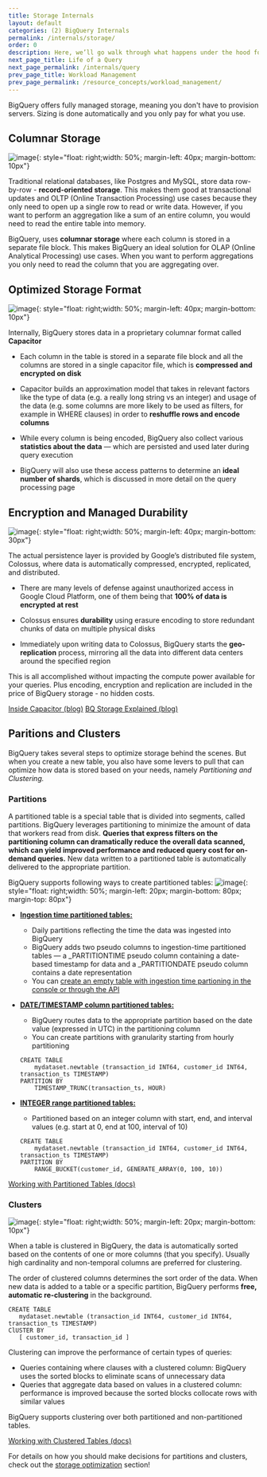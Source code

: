 ```yaml
---
title: Storage Internals
layout: default
categories: (2) BigQuery Internals
permalink: /internals/storage/
order: 0
description: Here, we’ll go walk through what happens under the hood for BigQuery storage
next_page_title: Life of a Query
next_page_permalink: /internals/query
prev_page_title: Workload Management
prev_page_permalink: /resource_concepts/workload_management/
---
```


BigQuery offers fully managed storage, meaning you don't have to provision servers. Sizing is done automatically and you only pay for what you use. 


## Columnar Storage
![image](/assets/images/column_storage.png){: style="float: right;width: 50%; margin-left: 40px; margin-bottom: 10px"}

Traditional relational databases, like Postgres and MySQL, store data row-by-row - **record-oriented storage**. This makes them good at transactional updates and OLTP (Online Transaction Processing) use cases because they only need to open up a single row to read or write data. However, if you want to perform an aggregation like a sum of an entire column, you would need to read the entire table into memory.

BigQuery, uses **columnar storage** where each column is stored in a separate file block. This makes BigQuery an ideal solution for OLAP (Online Analytical Processing) use cases. When you want to perform aggregations you only need to read the column that you are aggregating over. 


## Optimized Storage Format
![image](/assets/images/capacitor.png){: style="float: right;width: 50%; margin-left: 40px; margin-bottom: 10px"}

Internally, BigQuery stores data in a proprietary columnar format called **Capacitor**

- Each column in the table is stored in a separate file block and all the columns are stored in a single capacitor file, which is **compressed and encrypted on disk** 

- Capacitor builds an approximation model that takes in relevant factors like the type of data (e.g. a really long string vs an integer) and usage of the data (e.g. some columns are more likely to be used as filters, for example in WHERE clauses) in order to **reshuffle rows and encode columns**

- While every column is being encoded, BigQuery also collect various **statistics about the data** — which are persisted and used later during query execution

- BigQuery will also use these access patterns to determine an **ideal number of shards**, which is discussed in more detail on the query processing page


## Encryption and Managed Durability
![image](/assets/images/colossus.png){: style="float: right;width: 50%; margin-left: 40px; margin-bottom: 30px"}

The actual persistence layer is provided by Google’s distributed file system, Colossus, where data is automatically compressed, encrypted, replicated, and distributed. 

- There are many levels of defense against unauthorized access in Google Cloud Platform, one of them being that **100% of data is encrypted at rest**

- Colossus ensures **durability** using erasure encoding to store redundant chunks of data on multiple physical disks

- Immediately upon writing data to Colossus, BigQuery starts the **geo-replication** process, mirroring all the data into different data centers around the specified region

This is all accomplished without impacting the compute power available for your queries. Plus encoding, encryption and replication are included in the price of BigQuery storage - no hidden costs.

<a href="https://cloud.google.com/blog/products/bigquery/inside-capacitor-bigquerys-next-generation-columnar-storage-format" class="button">Inside Capacitor (blog)</a>
<a href="https://medium.com/google-cloud/bigquery-explained-storage-overview-70cac32251fa" class="button">BQ Storage Explained (blog)</a>

## Paritions and Clusters
BigQuery takes several steps to optimize storage behind the scenes. But when you create a new table, you also have some levers to pull that can optimize how data is stored based on your needs, namely *Partitioning and Clustering.* 

### Partitions
A partitioned table is a special table that is divided into segments, called partitions. BigQuery leverages partitioning to minimize the amount of data that workers read from disk. **Queries that express filters on the partitioning column can dramatically reduce the overall data scanned, which can yield improved performance and reduced query cost for on-demand queries.** New data written to a partitioned table is automatically delivered to the appropriate partition.  

BigQuery supports following ways to create partitioned tables:
![image](/assets/images/partitions.png){: style="float: right;width: 50%; margin-left: 20px; margin-bottom: 80px; margin-top: 80px"}

- [**Ingestion time partitioned tables:**](https://cloud.google.com/bigquery/docs/creating-partitioned-tables)
    - Daily partitions reflecting  the time the data was ingested into BigQuery
    - BigQuery adds two pseudo columns to ingestion-time partitioned tables — a _PARTITIONTIME pseudo column containing a date-based timestamp for data and a _PARTITIONDATE pseudo column contains a date representation
    - You can [create an empty table with ingestion time partioning in the console or through the API](https://cloud.google.com/bigquery/docs/creating-partitioned-tables#console)

- [**DATE/TIMESTAMP column partitioned tables:**](https://cloud.google.com/bigquery/docs/creating-column-partitions)
    - BigQuery routes data to the appropriate partition based on the date value (expressed in UTC) in the partitioning column
    - You can create partitions with granularity starting from hourly partitioning
    ```
    CREATE TABLE
        mydataset.newtable (transaction_id INT64, customer_id INT64, transaction_ts TIMESTAMP)
    PARTITION BY
        TIMESTAMP_TRUNC(transaction_ts, HOUR)
    ```

- [**INTEGER range partitioned tables:**](https://cloud.google.com/bigquery/docs/creating-integer-range-partitions)
    - Partitioned based on an integer column with start, end, and interval values (e.g. start at 0, end at 100, interval of 10)
    ```
    CREATE TABLE
        mydataset.newtable (transaction_id INT64, customer_id INT64, transaction_ts TIMESTAMP)
    PARTITION BY
        RANGE_BUCKET(customer_id, GENERATE_ARRAY(0, 100, 10))
    ```

<a href="https://cloud.google.com/bigquery/docs/partitioned-tables" class="button">Working with Partitioned Tables (docs)</a>

### Clusters
![image](/assets/images/clusters.png){: style="float: right;width: 50%; margin-left: 20px; margin-bottom: 10px"}

When a table is clustered in BigQuery, the data is automatically sorted based on the contents of one or more columns (that you specify). Usually high cardinality and non-temporal columns are preferred for clustering.

The order of clustered columns determines the sort order of the data. When new data is added to a table or a specific partition, BigQuery performs **free, automatic re-clustering** in the background.

 ```
CREATE TABLE
    mydataset.newtable (transaction_id INT64, customer_id INT64, transaction_ts TIMESTAMP)
ClUSTER BY
    [ customer_id, transaction_id ] 
```

Clustering can improve the performance of certain types of queries:
- Queries containing where clauses with a clustered column: BigQuery uses the sorted blocks to eliminate scans of unnecessary data
- Queries that aggregate data based on values in a clustered column: performance is improved because the sorted blocks collocate rows with similar values

BigQuery supports clustering over both partitioned and non-partitioned tables.


<a href="https://cloud.google.com/bigquery/docs/clustered-tables" class="button">Working with Clustered Tables (docs)</a>


For details on how you should make decisions for partitions and clusters, check out the [storage optimization]() section!


